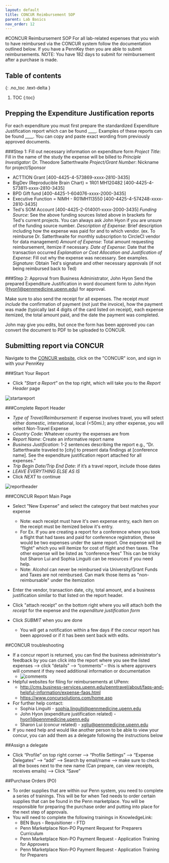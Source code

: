 ```yaml
---
layout: default
title: CONCUR Reimbursement SOP
parent: Lab Basics
nav_order: 12
---
```


#CONCUR Reimbursement SOP
For all lab-related expenses that you wish to have reimbursed via the CONCUR system follow the documentation outlined below. If you have a PennKey then you are able to submit reimbursements. NOTE: You have 182 days to submit for reimbursement after a purchase is made.

## Table of contents
{: .no_toc .text-delta }

1. TOC
{:toc}

## Prepping the Expenditure Justification reports
For each expenditure you must first prepare the standardized Expenditure Justification report which can be found ____. Examples of these reports can be found ____. You can copy and paste exact wording from previously approved documents.

###Step 1: Fill out necessary information on expenditure form
_Project Title_: Fill in the name of the study the expense will be billed to
_Principle Investigator_: Dr. Theodore Satterthwaite
_Project/Grant Number_: Nickname for project/Sponsor
- ACTTION Grant [400-4425-4-573869-xxxx-2810-3435]
- BigDev (Reproducible Brain Chart) = 1R01 MH120482 [400-4425-4-573811-xxxx-2810-3435]
- BPD Gift fund [400-4425-1-604076-xxxx-2000-3435]
- Executive Function = NIMH - R01MH113550 [400-4425-4-574248-xxxx-2810-3435]
- Ted's SOM Account [400-4425-2-014001-xxxx-2000-3435]
_Funding Source_: See the above funding sources listed above in brackets for Ted's current projects. You can always ask John Hyon if you are unsure of the funding source number.
_Description of Expense_: Brief description including how the expense was paid for and to which vendor. (ex. To reimburse Dr. Satterthwaite for monthly subscription to CircleCI vendor for data management)
_Amount of Expense_: Total amount requesting reimbursement, itemize if necessary.
_Date of Expense_: Date that the transaction occurred
_Explanation or Cost Allocation and Justification of Expense_: Fill out why the expense was necessary. See examples.
_Signature_: Obtain Ted's signature and other necessary approvals (if not being reimbursed back to Ted)

###Step 2: Approval from Business Administrator, John Hyon
Send the prepared Expenditure Justification in word document form to John Hyon (Hyon1@pennmedicine.upenn.edu) for approval.

Make sure to also send the receipt for all expenses. The receipt _must include_ the confirmation of payment (not just the invoice), how the payment was made (typically last 4 digits of the card listed on receipt), each expense itemized, the total amount paid, and the date the payment was completed.

John may give you edits, but once the form has been approved you can convert the document to PDF to be uploaded to CONCUR.

## Submitting report via CONCUR
Navigate to the [CONCUR website](https://cms.business-services.upenn.edu/penntravel/expense-report.html), click on the "CONCUR" icon, and sign in with your PennKey

###Start Your Report
- Click _"Start a Report"_ on the top right, which will take you to the _Report Header_ page
<img src="/PennLINC.github.io/assets/images/startareport.png" alt="startareport">

###Complete Report Header
- _Type of Travel/Reimbursement_: if expense involves travel, you will select either domestic, international, local (<50mi.); any other expense, you will select Non-Travel Expense
- _Country Code_: Whatever country the expenses are from
- _Report Name_: Create an informative report name
- _Business Justification_: 1-2 sentences describing the report e.g., “Dr. Satterthwaite traveled to [city] to present data findings at [conference name]. See the expenditure justification report attached for all expenses.”
- _Trip Begin Date/Trip End Date_: if it’s a travel report, include those dates
- _LEAVE EVERYTHING ELSE AS IS_
- Click _NEXT_ to continue
<img src="/PennLINC.github.io/assets/images/CONCUR_reportheader.png" alt="reportheader">

###CONCUR Report Main Page
- Select "New Expense" and select the category that best matches your expense
  - Note: each receipt must have it's own expense entry, each item on the receipt must be itemized below it's entry.
  - For Ex. If you are creating a report for a conference where you took a flight that had taxes and paid for conference registration, these would be two expenses under the same report. One expense will be “flight” which you will itemize for cost of flight and then taxes. The other expense will be listed as “conference fees” This can be tricky but Sharon Lui and Sophia Linguiti can be resources if you need help.
  - Note: Alcohol can never be reimbursed via University/Grant Funds and Taxes are not reimbursed. Can mark those items as "non-reimbursable" under the itemization
- Enter the vendor, transaction date, city, total amount, and a business justification similar to that listed on the report header.
- Click "attach receipt" on the bottom right where you will attach both the _receipt_ for the expense and the _expenditure justification form_
- Click _SUBMIT_ when you are done

  - You will get a notification within a few days if the concur report has been approved or if it has been sent back with  edits.

##CONCUR troubleshooting
-  If a concur report is returned, you can find the business administrator's feedback by you can click into the report where you see the listed expenses --> click “details” --> “comments” – this is where approvers will comment if they need additional information or documentation
    - <img src="/PennLINC.github.io/assets/images/Comments.png" alt="comments">
- Helpful websites for filing for reimbursements at UPenn:
    - http://cms.business-services.upenn.edu/penntravel/about/faqs-and-helpful-information/expense-faqs.html
    - https://www.concursolutions.com/home.asp
- For further help contact:
    - Sophia Linguiti - sophia.linguiti@pennmedicine.upenn.edu
    - John Hyon (expenditure justification related) - hyon1@pennmedicine.upenn.edu
    - Sharon Lui (concur related) - xgliu@pennmedicine.upenn.edu
- If you need help and would like another person to be able to view your concur, you can add them as a delegate following the instructions below

##Assign a delegate
- Click “Profile” on top right corner --> “Profile Settings” --> “Expense Delegates” --> “add” --> Search by email/name --> make sure to check all the boxes next to the new name (Can prepare, can view receipts, receives emails) --> Click “Save”

##Purchase Orders (PO)
- To order supplies that are within our Penn system, you need to complete a series of trainings. This will be for when Ted needs to order certain supplies that can be found in the Penn marketplace. You will be responsible for preparing the purchase order and putting into place for the next step of approvals.
- You will need to complete the following trainings in KnowledgeLink:
    - BEN Buys - Requisitioner - FTD
    - Penn Marketplace Non-PO Payment Request for Preparers Curriculum
    - Penn Marketplace Non-PO Payment Request - Application Training for Approvers
    - Penn Marketplace Non-PO Payment Request - Application Training for Preparers
